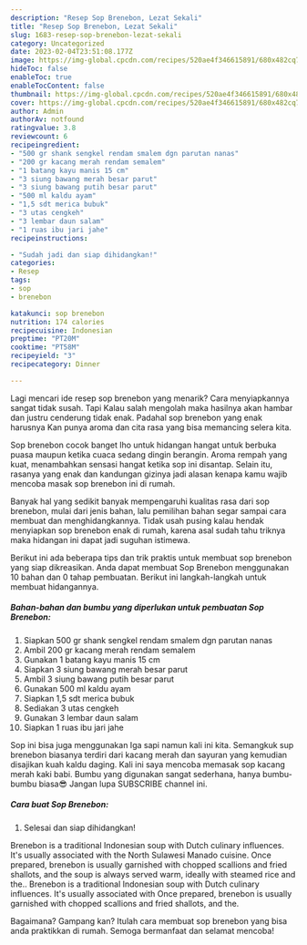```yaml
---
description: "Resep Sop Brenebon, Lezat Sekali"
title: "Resep Sop Brenebon, Lezat Sekali"
slug: 1683-resep-sop-brenebon-lezat-sekali
category: Uncategorized
date: 2023-02-04T23:51:08.177Z
image: https://img-global.cpcdn.com/recipes/520ae4f346615891/680x482cq70/sop-brenebon-foto-resep-utama.jpg
hideToc: false
enableToc: true
enableTocContent: false
thumbnail: https://img-global.cpcdn.com/recipes/520ae4f346615891/680x482cq70/sop-brenebon-foto-resep-utama.jpg
cover: https://img-global.cpcdn.com/recipes/520ae4f346615891/680x482cq70/sop-brenebon-foto-resep-utama.jpg
author: Admin
authorAv: notfound
ratingvalue: 3.8
reviewcount: 6
recipeingredient:
- "500 gr shank sengkel rendam smalem dgn parutan nanas"
- "200 gr kacang merah rendam semalem"
- "1 batang kayu manis 15 cm"
- "3 siung bawang merah besar parut"
- "3 siung bawang putih besar parut"
- "500 ml kaldu ayam"
- "1,5 sdt merica bubuk"
- "3 utas cengkeh"
- "3 lembar daun salam"
- "1 ruas ibu jari jahe"
recipeinstructions:

- "Sudah jadi dan siap dihidangkan!"
categories:
- Resep
tags:
- sop
- brenebon

katakunci: sop brenebon 
nutrition: 174 calories
recipecuisine: Indonesian
preptime: "PT20M"
cooktime: "PT58M"
recipeyield: "3"
recipecategory: Dinner

---
```



Lagi mencari ide resep sop brenebon yang menarik? Cara menyiapkannya sangat tidak susah. Tapi Kalau salah mengolah maka hasilnya akan hambar dan justru cenderung tidak enak. Padahal sop brenebon yang enak harusnya Kan punya aroma dan cita rasa yang bisa memancing selera kita.


Sop brenebon cocok banget lho untuk hidangan hangat untuk berbuka puasa maupun ketika cuaca sedang dingin berangin. Aroma rempah yang kuat, menambahkan sensasi hangat ketika sop ini disantap. Selain itu, rasanya yang enak dan kandungan gizinya jadi alasan kenapa kamu wajib mencoba masak sop brenebon ini di rumah.

Banyak hal yang sedikit banyak mempengaruhi kualitas rasa dari sop brenebon, mulai dari jenis bahan, lalu pemilihan bahan segar sampai cara membuat dan menghidangkannya. Tidak usah pusing kalau hendak menyiapkan sop brenebon enak di rumah, karena asal sudah tahu triknya maka hidangan ini dapat jadi suguhan istimewa.


Berikut ini ada beberapa tips dan trik praktis untuk membuat sop brenebon yang siap dikreasikan. Anda dapat membuat Sop Brenebon menggunakan 10 bahan dan 0 tahap pembuatan. Berikut ini langkah-langkah untuk membuat hidangannya.

<!--inarticleads1-->

##### Bahan-bahan dan bumbu yang diperlukan untuk pembuatan Sop Brenebon:

1. Siapkan 500 gr shank sengkel rendam smalem dgn parutan nanas
1. Ambil 200 gr kacang merah rendam semalem
1. Gunakan 1 batang kayu manis 15 cm
1. Siapkan 3 siung bawang merah besar parut
1. Ambil 3 siung bawang putih besar parut
1. Gunakan 500 ml kaldu ayam
1. Siapkan 1,5 sdt merica bubuk
1. Sediakan 3 utas cengkeh
1. Gunakan 3 lembar daun salam
1. Siapkan 1 ruas ibu jari jahe


Sop ini bisa juga menggunakan Iga sapi namun kali ini kita. Semangkuk sup brenebon biasanya terdiri dari kacang merah dan sayuran yang kemudian disajikan kuah kaldu daging. Kali ini saya mencoba memasak sop kacang merah kaki babi. Bumbu yang digunakan sangat sederhana, hanya bumbu-bumbu biasa😎 Jangan lupa SUBSCRIBE channel ini. 

<!--inarticleads2-->

##### Cara buat Sop Brenebon:


1. Selesai dan siap dihidangkan!

Brenebon is a traditional Indonesian soup with Dutch culinary influences. It&#39;s usually associated with the North Sulawesi Manado cuisine. Once prepared, brenebon is usually garnished with chopped scallions and fried shallots, and the soup is always served warm, ideally with steamed rice and the.. Brenebon is a traditional Indonesian soup with Dutch culinary influences. It&#39;s usually associated with Once prepared, brenebon is usually garnished with chopped scallions and fried shallots, and the. 

Bagaimana? Gampang kan? Itulah cara membuat sop brenebon yang bisa anda praktikkan di rumah. Semoga bermanfaat dan selamat mencoba!
